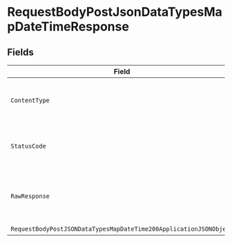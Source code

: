 # RequestBodyPostJsonDataTypesMapDateTimeResponse


## Fields

| Field                                                                                                                                             | Type                                                                                                                                              | Required                                                                                                                                          | Description                                                                                                                                       |
| ------------------------------------------------------------------------------------------------------------------------------------------------- | ------------------------------------------------------------------------------------------------------------------------------------------------- | ------------------------------------------------------------------------------------------------------------------------------------------------- | ------------------------------------------------------------------------------------------------------------------------------------------------- |
| `ContentType`                                                                                                                                     | *string*                                                                                                                                          | :heavy_check_mark:                                                                                                                                | HTTP response content type for this operation                                                                                                     |
| `StatusCode`                                                                                                                                      | *int*                                                                                                                                             | :heavy_check_mark:                                                                                                                                | HTTP response status code for this operation                                                                                                      |
| `RawResponse`                                                                                                                                     | [HttpResponseMessage](https://learn.microsoft.com/en-us/dotnet/api/system.net.http.httpresponsemessage?view=net-5.0)                              | :heavy_minus_sign:                                                                                                                                | Raw HTTP response; suitable for custom response parsing                                                                                           |
| `RequestBodyPostJSONDataTypesMapDateTime200ApplicationJSONObject`                                                                                 | [RequestBodyPostJSONDataTypesMapDateTime200ApplicationJSON](../../models/operations/RequestBodyPostJSONDataTypesMapDateTime200ApplicationJSON.md) | :heavy_minus_sign:                                                                                                                                | OK                                                                                                                                                |